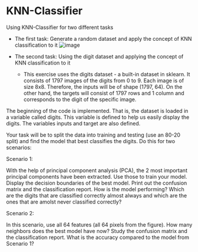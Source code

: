 # KNN-Classifier
 Using KNN-Classifier for two different tasks
  - The first task: Generate a random dataset and apply the concept of KNN classification to it
    ![image](https://user-images.githubusercontent.com/68587770/202856040-9f6b2748-62e8-4621-af5a-b2a81baa78c9.png)

  - The second task: Using the digit dataset and applying the concept of KNN classification to it
     * This exercise uses the digits dataset - a built-in dataset in sklearn. It consists of 1797 images of the digits from 0 to 9. Each image is of size 8x8. Therefore, the inputs will be of shape (1797, 64). On the other hand, the targets will consist of 1797 rows and 1 column and corresponds to the digit of the specific image.

The beginning of the code is implemented. That is, the dataset is loaded in a variable called digits. This variable is defined to help us easily display the digits. The variables inputs and target are also defined.

Your task will be to split the data into training and testing (use an 80-20 split) and find the model that best classifies the digits. Do this for two scenarios:

Scenario 1:

With the help of principal component analysis (PCA), the 2 most important principal components have been extracted. Use those to train your model. Display the decision boundaries of the best model. Print out the confusion matrix and the classification report. How is the model performing? Which are the digits that are classified correctly almost always and which are the ones that are amolst never classified correctly?

Scenario 2:

In this scenario, use all 64 features (all 64 pixels from the figure). How many neighbors does the best model have now? Study the confusion matrix and the classification report. What is the accuracy compared to the model from Scenario 1?
